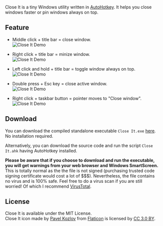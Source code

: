 Close It is a tiny Windows utility written in [AutoHotkey](https://autohotkey.com/). It helps you close windows faster or pin windows always on top.

## Feature ##
- Middle click + title bar = close window.  
![Close It Demo](Demo_MC_Close.gif)

- Right click + title bar = minize window.  
![Close It Demo](Demo_RC_Minize.gif)

- Left click and hold + title bar = toggle window always on top.  
![Close It Demo](Demo_LCH_Pin.gif)

- Double press + Esc key = close active window.  
![Close It Demo](Demo_Esc_Close.gif)

- Right click + taskbar button = pointer moves to "Close window".  
![Close It Demo](Demo_RC_Pointer.gif)

## Download ##
You can download the compiled standalone executable `Close It.exe` [here](https://github.com/chaohershi/Close-It/releases). No installation required.

Alternatively, you can download the source code and run the script `Close It.ahk` having AutoHotkey installed.

**Please be aware that if you choose to download and run the executable, you will get warnings from your web browser and Windows SmartScreen.** This is totally normal as the the file is not signed (purchasing trusted code signing certificate would cost a lot of $$$). Nevertheless, the file contains no virus and is 100% safe. Feel free to do a virus scan if you are still worried! Of which I recommend [VirusTotal](https://www.virustotal.com/).

## License ##
Close It is available under the MIT License.  
Close It icon made by [Pavel Kozlov](https://www.flaticon.com/authors/pavel-kozlov) from [Flaticon](https://www.flaticon.com/free-icon/delete-button_70287) is licensed by [CC 3.0 BY](https://creativecommons.org/licenses/by/3.0/).
